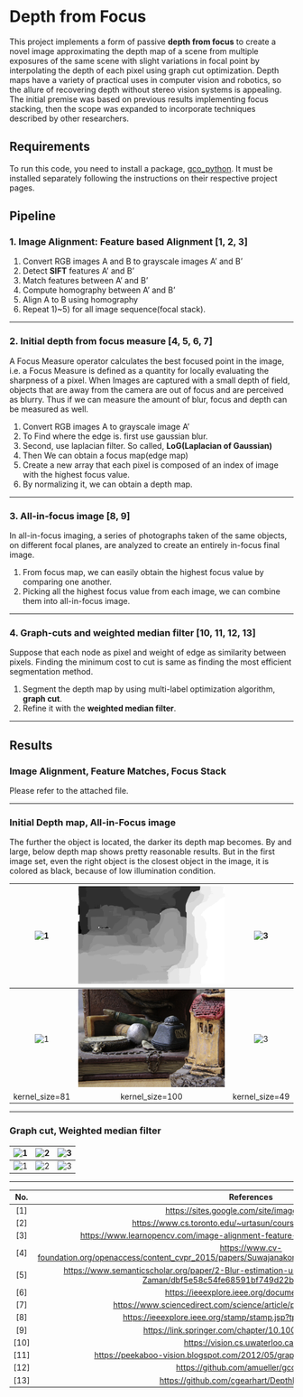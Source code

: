 # Depth from Focus
This project implements a form of passive **depth from focus** to create a novel image approximating the depth map of a scene from multiple exposures of the same scene with slight variations in focal point by interpolating the depth of each pixel using graph cut optimization. Depth maps have a variety of practical uses in computer vision and robotics, so the allure of recovering depth without stereo vision systems is appealing. The initial premise was based on previous results implementing focus stacking, then the scope was expanded to incorporate techniques described by other researchers.

## Requirements
To run this code, you need to install a package, [gco_python](https://github.com/amueller/gco_python). It must be installed separately following the instructions on their respective project pages.

## Pipeline
### 1. Image Alignment: Feature based Alignment [1, 2, 3]
1) Convert RGB images A and B to grayscale images A’ and B’
2) Detect **SIFT** features A’ and B’
3) Match features between A’ and B’
4) Compute homography between A’ and B’
5) Align A to B using homography
6) Repeat 1)~5) for all image sequence(focal stack).

---

### 2. Initial depth from focus measure [4, 5, 6, 7]
A Focus Measure operator calculates the best focused point in the image, i.e. a Focus Measure is defined as a quantity for locally evaluating the sharpness of a pixel. When Images are captured with a small depth of field, objects that are away from the camera are out of focus and are perceived as blurry. Thus if we can measure the amount of blur, focus and depth can be measured as well.

1) Convert RGB images A to grayscale image A’
2) To Find where the edge is. first use gaussian blur.
3) Second, use laplacian filter. So called, **LoG(Laplacian of Gaussian)**
4) Then We can obtain a focus map(edge map)
5) Create a new array that each pixel is composed of an index of image with the highest focus value.
6) By normalizing it, we can obtain a depth map.

---

### 3. All-in-focus image [8, 9]
In all-in-focus imaging, a series of photographs taken of the same objects, on different focal planes, are analyzed to create an entirely in-focus final image. 

1) From focus map, we can easily obtain the highest focus value by comparing one another.
2) Picking all the highest focus value from each image, we can combine them into all-in-focus image.

---

### 4. Graph-cuts and weighted median filter [10, 11, 12, 13]
Suppose that each node as pixel and weight of edge as similarity between pixels. Finding the minimum cost to cut is same as finding the most efficient segmentation method.

1) Segment the depth map by using multi-label optimization algorithm, **graph cut**.
2) Refine it with the **weighted median filter**.

---

## Results
### Image Alignment, Feature Matches, Focus Stack
Please refer to the attached file.

---

### Initial Depth map, All-in-Focus image
The further the object is located, the darker its depth map becomes. By and large, below depth map shows pretty reasonable results. But in the first image set, even the right object is the closest object in the image, it is colored as black, because of low illumination condition.

| ![1](dataset/save/05/depth_map/output81.jpg) | ![2](dataset/save/07/depth_map/output100.jpg) | ![3](dataset/save/mobo2/depth_map/output49.jpg) |
|:---:|:---:|:---:|
| ![1](dataset/save/05/all_in_focus/output81.jpg) | ![2](dataset/save/07/all_in_focus/output100.jpg) | ![3](dataset/save/mobo2/all_in_focus/output49.jpg) |
| kernel_size=81 | kernel_size=100 | kernel_size=49 |

---

### Graph cut, Weighted median filter
| ![1](dataset/save/05/graph_cut/output.jpg) | ![2](dataset/save/07/graph_cut/output.jpg) | ![3](dataset/save/mobo2/graph_cut/output.jpg) |
|:---:|:---:|:---:|
| ![1](dataset/save/05/wmf/output.jpg) | ![2](dataset/save/07/wmf/output.jpg) | ![3](dataset/save/mobo2/wmf/output.jpg) |

---

| No. | References |
|:---:|:---:|
|[1] | https://sites.google.com/site/imagealignment/ |
|[2] | https://www.cs.toronto.edu/~urtasun/courses/CV/lecture06.pdf |
|[3] | https://www.learnopencv.com/image-alignment-feature-based-using-opencv-c-python/ |
|[4] | https://www.cv-foundation.org/openaccess/content_cvpr_2015/papers/Suwajanakorn_Depth_From_Focus_2015_CVPR_paper.pdf |
|[5] | https://www.semanticscholar.org/paper/2-Blur-estimation-using-the-Elder-and-Zucker-method-Zaman/dbf5e58c54fe68591bf749d22b5ac002ca8cfe38 |
|[6] | https://ieeexplore.ieee.org/document/689301 |
|[7] | https://www.sciencedirect.com/science/article/pii/S0031320308000058 |
|[8] | https://ieeexplore.ieee.org/stamp/stamp.jsp?tp=&arnumber=560554 |
|[9] | https://link.springer.com/chapter/10.1007/11559573_22 |
|[10] | https://vision.cs.uwaterloo.ca/code/ |
|[11] | https://peekaboo-vision.blogspot.com/2012/05/graphcuts-for-python-pygco.html |
|[12] | https://github.com/amueller/gco_python |
|[13] | https://github.com/cgearhart/DepthFromDefocus |
